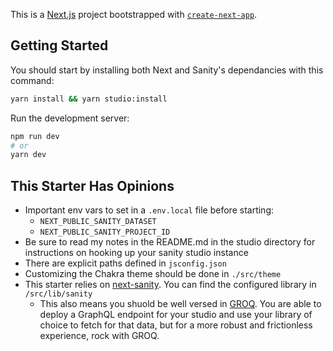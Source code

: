 This is a [Next.js](https://nextjs.org/) project bootstrapped with [`create-next-app`](https://github.com/vercel/next.js/tree/canary/packages/create-next-app).

## Getting Started

You should start by installing both Next and Sanity's dependancies with this command:

```bash
yarn install && yarn studio:install
```

Run the development server:

```bash
npm run dev
# or
yarn dev
```

## This Starter Has Opinions

- Important env vars to set in a `.env.local` file before starting:
  - `NEXT_PUBLIC_SANITY_DATASET`
  - `NEXT_PUBLIC_SANITY_PROJECT_ID`
- Be sure to read my notes in the README.md in the studio directory for instructions on hooking up your sanity studio instance
- There are explicit paths defined in `jsconfig.json`
- Customizing the Chakra theme should be done in `./src/theme`
- This starter relies on [next-sanity](https://github.com/sanity-io/next-sanity). You can find the configured library in `/src/lib/sanity`
  - This also means you shuold be well versed in [GROQ](https://www.sanity.io/docs/overview-groq). You are able to deploy a GraphQL endpoint for your studio and use your library of choice to fetch for that data, but for a more robust and frictionless experience, rock with GROQ.